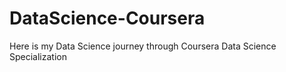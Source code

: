 # DataScience-Coursera
Here is my Data Science journey through Coursera Data Science Specialization
